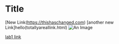 # Title

[New Link(https://thishaschanged.com)
[another new Link]hello(totallyareallink.html)
![An Image](totallyanimage.png)

[lab1 link](https://github.com/ucsd-cse15l-w22/ucsd-cse15l-w22.github.io/blob/main/_posts/weeks/2022-01-03-week1.md?plain=1)